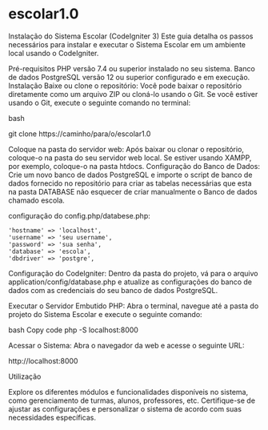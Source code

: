 # escolar1.0
 
Instalação do Sistema Escolar (CodeIgniter 3)
Este guia detalha os passos necessários para instalar e executar o Sistema Escolar em um ambiente local usando o CodeIgniter.

Pré-requisitos
PHP versão 7.4 ou superior instalado no seu sistema.
Banco de dados PostgreSQL versão 12 ou superior configurado e em execução.
Instalação
Baixe ou clone o repositório: Você pode baixar o repositório diretamente como um arquivo ZIP ou cloná-lo usando o Git. Se você estiver usando o Git, execute o seguinte comando no terminal:

bash

git clone https://caminho/para/o/escolar1.0


Coloque na pasta do servidor web: Após baixar ou clonar o repositório, coloque-o na pasta do seu servidor web local. Se estiver usando XAMPP, por exemplo, coloque-o na pasta htdocs.
Configuração do Banco de Dados: Crie um novo banco de dados PostgreSQL e importe o script de banco de dados fornecido no repositório para criar as tabelas necessárias que esta na pasta DATABASE não esquecer de criar manualmente o Banco de dados chamado escola.

configuração do config.php/databese.php:


	'hostname' => 'localhost',
	'username' => 'seu username',
	'password' => 'sua senha',
	'database' => 'escola',
	'dbdriver' => 'postgre',


Configuração do CodeIgniter: Dentro da pasta do projeto, vá para o arquivo application/config/database.php e atualize as configurações do banco de dados com as credenciais do seu banco de dados PostgreSQL.


Executar o Servidor Embutido PHP: Abra o terminal, navegue até a pasta do projeto do Sistema Escolar e execute o seguinte comando:


bash
Copy code
php -S localhost:8000


Acessar o Sistema: Abra o navegador da web e acesse o seguinte URL:

http://localhost:8000

Utilização

Explore os diferentes módulos e funcionalidades disponíveis no sistema, como gerenciamento de turmas, alunos, professores, etc.
Certifique-se de ajustar as configurações e personalizar o sistema de acordo com suas necessidades específicas.
